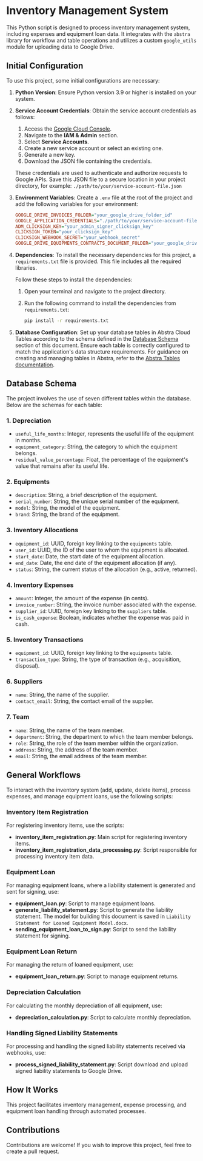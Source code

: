 # Inventory Management System

This Python script is designed to process inventory management system, including expenses and equipment loan data. It integrates with the `abstra` library for workflow and table operations and utilizes a custom `google_utils` module for uploading data to Google Drive.

## Initial Configuration

To use this project, some initial configurations are necessary:

1. **Python Version**: Ensure Python version 3.9 or higher is installed on your system.
2. **Service Account Credentials**: Obtain the service account credentials as follows:

   1. Access the [Google Cloud Console](https://console.cloud.google.com/).
   2. Navigate to the **IAM & Admin** section.
   3. Select **Service Accounts**.
   4. Create a new service account or select an existing one.
   5. Generate a new key.
   6. Download the JSON file containing the credentials.

   These credentials are used to authenticate and authorize requests to Google APIs. Save this JSON file to a secure location in your project directory, for example: `./path/to/your/service-account-file.json`

3. **Environment Variables**: Create a `.env` file at the root of the project and add the following variables for your environment:

   ```ini
   GOOGLE_DRIVE_INVOICES_FOLDER="your_google_drive_folder_id"
   GOOGLE_APPLICATION_CREDENTIALS="./path/to/your/service-account-file.json"
   ADM_CLICKSIGN_KEY="your_admin_signer_clicksign_key"
   CLICKSIGN_TOKEN="your_clicksign_key"
   CLICKSIGN_WEBHOOK_SECRET="your_webhook_secret"
   GOOGLE_DRIVE_EQUIPMENTS_CONTRACTS_DOCUMENT_FOLDER="your_google_drive_signed_contract_folder_id"
   ```

4. **Dependencies**: To install the necessary dependencies for this project, a `requirements.txt` file is provided. This file includes all the required libraries.

   Follow these steps to install the dependencies:

   1. Open your terminal and navigate to the project directory.
   2. Run the following command to install the dependencies from `requirements.txt`:

      ```sh
      pip install -r requirements.txt
      ```

5. **Database Configuration**: Set up your database tables in Abstra Cloud Tables according to the schema defined in the [Database Schema](#database-schema) section of this document. Ensure each table is correctly configured to match the application's data structure requirements. For guidance on creating and managing tables in Abstra, refer to the [Abstra Tables documentation](https://docs.abstra.io/cloud/tables).

## Database Schema

The project involves the use of seven different tables within the database. Below are the schemas for each table:

### 1. Depreciation

- `useful_life_months`: Integer, represents the useful life of the equipment in months.
- `equipment_category`: String, the category to which the equipment belongs.
- `residual_value_percentage`: Float, the percentage of the equipment's value that remains after its useful life.

### 2. Equipments

- `description`: String, a brief description of the equipment.
- `serial_number`: String, the unique serial number of the equipment.
- `model`: String, the model of the equipment.
- `brand`: String, the brand of the equipment.

### 3. Inventory Allocations

- `equipment_id`: UUID, foreign key linking to the `equipments` table.
- `user_id`: UUID, the ID of the user to whom the equipment is allocated.
- `start_date`: Date, the start date of the equipment allocation.
- `end_date`: Date, the end date of the equipment allocation (if any).
- `status`: String, the current status of the allocation (e.g., active, returned).

### 4. Inventory Expenses

- `amount`: Integer, the amount of the expense (in cents).
- `invoice_number`: String, the invoice number associated with the expense.
- `supplier_id`: UUID, foreign key linking to the `suppliers` table.
- `is_cash_expense`: Boolean, indicates whether the expense was paid in cash.

### 5. Inventory Transactions

- `equipment_id`: UUID, foreign key linking to the `equipments` table.
- `transaction_type`: String, the type of transaction (e.g., acquisition, disposal).

### 6. Suppliers

- `name`: String, the name of the supplier.
- `contact_email`: String, the contact email of the supplier.

### 7. Team

- `name`: String, the name of the team member.
- `department`: String, the department to which the team member belongs.
- `role`: String, the role of the team member within the organization.
- `address`: String, the address of the team member.
- `email`: String, the email address of the team member.

## General Workflows

To interact with the inventory system (add, update, delete items), process expenses, and manage equipment loans, use the following scripts:

### Inventory Item Registration

For registering inventory items, use the scripts:

- **inventory_item_registration.py**: Main script for registering inventory items.
- **inventory_item_registration_data_processing.py**: Script responsible for processing inventory item data.

### Equipment Loan

For managing equipment loans, where a liability statement is generated and sent for signing, use:

- **equipment_loan.py**: Script to manage equipment loans.
- **generate_liability_statement.py**: Script to generate the liability statement. The model for building this document is saved in `Liability Statement for Loaned Equipment Model.docx`.
- **sending_equipment_loan_to_sign.py**: Script to send the liability statement for signing.

### Equipment Loan Return

For managing the return of loaned equipment, use:

- **equipment_loan_return.py**: Script to manage equipment returns.

### Depreciation Calculation

For calculating the monthly depreciation of all equipment, use:

- **depreciation_calculation.py**: Script to calculate monthly depreciation.

### Handling Signed Liability Statements

For processing and handling the signed liability statements received via webhooks, use:

- **process_signed_liability_statement.py**: Script download and upload signed liability statements to Google Drive.

## How It Works

This project facilitates inventory management, expense processing, and equipment loan handling through automated processes.

## Contributions

Contributions are welcome! If you wish to improve this project, feel free to create a pull request.
